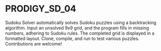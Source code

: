 # PRODIGY_SD_04
Sudoku Solver automatically solves Sudoku puzzles using a backtracking algorithm. Input an unsolved 9x9 grid, and the program fills in missing numbers, adhering to Sudoku rules. The completed grid is displayed in a formatted layout. Clone, compile, and run to test various puzzles. Contributions are welcome!
